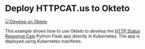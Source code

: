 # Deploy HTTPCAT.us to Okteto


[![Develop on Okteto](https://okteto.com/develop-okteto.svg)](https://cloud.okteto.com/deploy?repository=https://github.com/okteto/python-getting-started)

This example shows how to use Okteto to develop the [HTTP Status Response Cats](https://httpcat.us) Python Flask app  directly in Kubernetes. The app is deployed using Kubernetes manifests.

